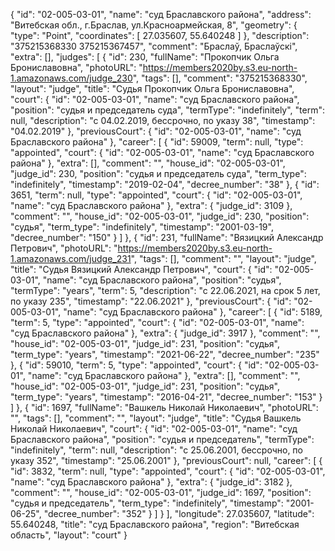 {
    "id": "02-005-03-01",
    "name": "суд Браславского района",
    "address": "Витебская обл., г.Браслав, ул.Красноармейская, 8",
    "geometry": {
        "type": "Point",
        "coordinates": [
            27.035607,
            55.640248
        ]
    },
    "description": "375215368330 375215367457",
    "comment": "Браслаў, Браслаўскі",
    "extra": [],
    "judges": [
        {
            "id": 230,
            "fullName": "Прокопчик Ольга Брониславовна",
            "photoURL": "https://members2020by.s3.eu-north-1.amazonaws.com/judge_230",
            "tags": [],
            "comment": "375215368330",
            "layout": "judge",
            "title": "Судья Прокопчик Ольга Брониславовна",
            "court": {
                "id": "02-005-03-01",
                "name": "суд Браславского района",
                "position": "судья и председатель суда",
                "termType": "indefinitely",
                "term": null,
                "description": "c 04.02.2019, бессрочно, по указу 38",
                "timestamp": "04.02.2019"
            },
            "previousCourt": {
                "id": "02-005-03-01",
                "name": "суд Браславского района"
            },
            "career": [
                {
                    "id": 59009,
                    "term": null,
                    "type": "appointed",
                    "court": {
                        "id": "02-005-03-01",
                        "name": "суд Браславского района"
                    },
                    "extra": [],
                    "comment": "",
                    "house_id": "02-005-03-01",
                    "judge_id": 230,
                    "position": "судья и председатель суда",
                    "term_type": "indefinitely",
                    "timestamp": "2019-02-04",
                    "decree_number": "38"
                },
                {
                    "id": 3651,
                    "term": null,
                    "type": "appointed",
                    "court": {
                        "id": "02-005-03-01",
                        "name": "суд Браславского района"
                    },
                    "extra": {
                        "judge_id": 3109
                    },
                    "comment": "",
                    "house_id": "02-005-03-01",
                    "judge_id": 230,
                    "position": "судья",
                    "term_type": "indefinitely",
                    "timestamp": "2001-03-19",
                    "decree_number": "150"
                }
            ]
        },
        {
            "id": 231,
            "fullName": "Вязицкий Александр Петрович",
            "photoURL": "https://members2020by.s3.eu-north-1.amazonaws.com/judge_231",
            "tags": [],
            "comment": "",
            "layout": "judge",
            "title": "Судья Вязицкий Александр Петрович",
            "court": {
                "id": "02-005-03-01",
                "name": "суд Браславского района",
                "position": "судья",
                "termType": "years",
                "term": 5,
                "description": "c 22.06.2021, на срок 5 лет, по указу 235",
                "timestamp": "22.06.2021"
            },
            "previousCourt": {
                "id": "02-005-03-01",
                "name": "суд Браславского района"
            },
            "career": [
                {
                    "id": 5189,
                    "term": 5,
                    "type": "appointed",
                    "court": {
                        "id": "02-005-03-01",
                        "name": "суд Браславского района"
                    },
                    "extra": {
                        "judge_id": 3917
                    },
                    "comment": "",
                    "house_id": "02-005-03-01",
                    "judge_id": 231,
                    "position": "судья",
                    "term_type": "years",
                    "timestamp": "2021-06-22",
                    "decree_number": "235"
                },
                {
                    "id": 59010,
                    "term": 5,
                    "type": "appointed",
                    "court": {
                        "id": "02-005-03-01",
                        "name": "суд Браславского района"
                    },
                    "extra": [],
                    "comment": "",
                    "house_id": "02-005-03-01",
                    "judge_id": 231,
                    "position": "судья",
                    "term_type": "years",
                    "timestamp": "2016-04-21",
                    "decree_number": "153"
                }
            ]
        },
        {
            "id": 1697,
            "fullName": "Вашкель Николай Николаевич",
            "photoURL": "",
            "tags": [],
            "comment": "",
            "layout": "judge",
            "title": "Судья Вашкель Николай Николаевич",
            "court": {
                "id": "02-005-03-01",
                "name": "суд Браславского района",
                "position": "судья и председатель",
                "termType": "indefinitely",
                "term": null,
                "description": "c 25.06.2001, бессрочно, по указу 352",
                "timestamp": "25.06.2001"
            },
            "previousCourt": null,
            "career": [
                {
                    "id": 3832,
                    "term": null,
                    "type": "appointed",
                    "court": {
                        "id": "02-005-03-01",
                        "name": "суд Браславского района"
                    },
                    "extra": {
                        "judge_id": 3182
                    },
                    "comment": "",
                    "house_id": "02-005-03-01",
                    "judge_id": 1697,
                    "position": "судья и председатель",
                    "term_type": "indefinitely",
                    "timestamp": "2001-06-25",
                    "decree_number": "352"
                }
            ]
        }
    ],
    "longitude": 27.035607,
    "latitude": 55.640248,
    "title": "суд Браславского района",
    "region": "Витебская область",
    "layout": "court"
}
